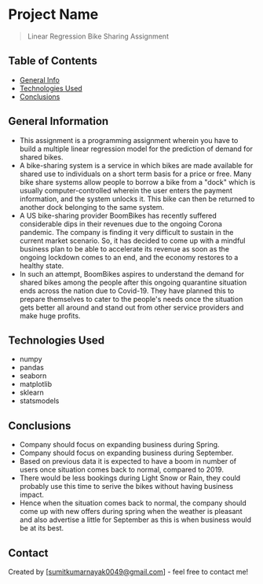 # Project Name
> Linear Regression Bike Sharing Assignment  

## Table of Contents
* [General Info](#general-information)
* [Technologies Used](#technologies-used)
* [Conclusions](#conclusions)

<!-- You can include any other section that is pertinent to your problem -->

## General Information
- This assignment is a programming assignment wherein you have to build a multiple linear regression model for the prediction of demand for shared bikes.
- A bike-sharing system is a service in which bikes are made available for shared use to individuals on a short term basis for a price or free. Many bike share systems allow people to borrow a bike from a "dock" which is usually computer-controlled wherein the user enters the payment information, and the system unlocks it. This bike can then be returned to another dock belonging to the same system.
- A US bike-sharing provider BoomBikes has recently suffered considerable dips in their revenues due to the ongoing Corona pandemic. The company is finding it very difficult to sustain in the current market scenario. So, it has decided to come up with a mindful business plan to be able to accelerate its revenue as soon as the ongoing lockdown comes to an end, and the economy restores to a healthy state.
- In such an attempt, BoomBikes aspires to understand the demand for shared bikes among the people after this ongoing quarantine situation ends across the nation due to Covid-19. They have planned this to prepare themselves to cater to the people's needs once the situation gets better all around and stand out from other service providers and make huge profits.

<!-- You don't have to answer all the questions - just the ones relevant to your project. -->

## Technologies Used
- numpy
- pandas
- seaborn
- matplotlib
- sklearn
- statsmodels


## Conclusions
- Company should focus on expanding business during Spring.
- Company should focus on expanding business during September.
- Based on previous data it is expected to have a boom in number of users once situation comes back to normal, compared to 2019.
- There would be less bookings during Light Snow or Rain, they could probably use this time to serive the bikes without having business impact.
- Hence when the situation comes back to normal, the company should come up with new offers during spring when the weather is pleasant and also advertise a little for September as this is when business would be at its best.
<!-- You don't have to answer all the questions - just the ones relevant to your project. -->

<!-- As the libraries versions keep on changing, it is recommended to mention the version of library used in this project -->

## Contact
Created by [sumitkumarnayak0049@gmail.com] - feel free to contact me!